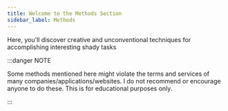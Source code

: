 ```yaml
---
title: Welcome to the Methods Section
sidebar_label: Methods
---
```


Here, you'll discover creative and unconventional techniques for accomplishing interesting  shady tasks

:::danger NOTE

Some methods mentioned here might violate the terms and services of many companies/applications/websites. I do not recommend or encourage anyone to do these. This is for educational purposes only.

:::
